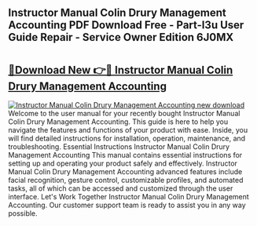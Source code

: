 ## Instructor Manual Colin Drury Management Accounting PDF Download Free - Part-I3u User Guide Repair - Service Owner Edition 6J0MX

# <h2><a href="http://bc48272.oget.top/?id=Instructor+Manual+Colin+Drury+Management+Accounting">🔗Download New 👉🔴 Instructor Manual Colin Drury Management Accounting</a></h2>

[![Instructor Manual Colin Drury Management Accounting new download](https://i.imgur.com/5g1atiW.png)](http://bc48272.oget.top/?id=Instructor+Manual+Colin+Drury+Management+Accounting)
Welcome to the user manual for your recently bought Instructor Manual Colin Drury Management Accounting. This guide is here to help you navigate the features and functions of your product with ease. Inside, you will find detailed instructions for installation, operation, maintenance, and troubleshooting. Essential Instructions Instructor Manual Colin Drury Management Accounting This manual contains essential instructions for setting up and operating your product safely and effectively. Instructor Manual Colin Drury Management Accounting advanced features include facial recognition, gesture control, customizable profiles, and automated tasks, all of which can be accessed and customized through the user interface. Let's Work Together Instructor Manual Colin Drury Management Accounting. Our customer support team is ready to assist you in any way possible.
